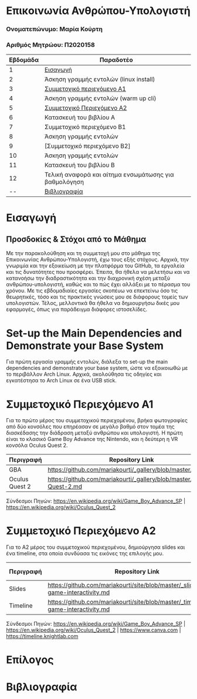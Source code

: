 # Επικοινωνία Ανθρώπου-Υπολογιστή

### Ονοματεπώνυμο: Μαρία Κούρτη
### Αριθμός Μητρώου: Π2020158


| Εβδομάδα | Παραδοτέο |
| --- | --- |
| 1 | [Εισαγωγή](#Εισαγωγή) |
| 2 | Άσκηση γραμμής εντολών (linux install) |
| 3 | [Συμμετοχικό περιεχόμενο Α1](#Συμμετοχικό-Περιεχόμενο-Α1) |
| 4 | Άσκηση γραμμής εντολών (warm up cli) |
| 5 | [Συμμετοχικό Περιεχόμενο Α2](#Συμμετοχικό-Περιεχόμενο-Α2) |
| 6 | Κατασκευή του βιβλίου Α |
| 7 | Συμμετοχικό περιεχόμενο B1 |
| 8 | Άσκηση γραμμής εντολών |
| 9 | [Συμμετοχικό περιεχόμενο B2] |
| 10 | Άσκηση γραμμής εντολών |
| 11 | Κατασκευή του βιβλίου Β |
| 12 | Τελική αναφορά και αίτημα ενσωμάτωσης για βαθμολόγηση |
| -- | [Βιβλιογραφία](#Βιβλιογραφία) |


# Εισαγωγή

## Προσδοκίες & Στόχοι από το Μάθημα
Με την παρακολούθηση και τη συμμετοχή μου στο μάθημα της Επικοινωνίας Ανθρώπου-Υπολογιστή, έχω τους εξής στόχους. Αρχικά, την γνωριμία και την εξοικείωση με την πλατφόρμα του GitHub, τα εργαλεία και τις δυνατότητες που προσφέρει. Έπειτα, θα ήθελα να μελετήσω και να κατανοήσω την διαδραστικότητα και την διαχρονική σχέση μεταξύ ανθρώπου-υπολογιστή, καθώς και το πώς έχει αλλάξει με το πέρασμα του χρόνου. Με τις εβδομαδιαίες εργασίες σκοπέυω να επεκτείνω όσο τις θεωρητικές, τόσο και τις πρακτικές γνώσεις μου σε διάφορους τομείς των υπολογιστών. Τέλος, μελλοντικά θα ήθελα να δημιουργήσω δικές μου εφαρμογές, όπως για παράδειγμα διάφορες ιστοσελίδες.


# Set-up the Main Dependencies and Demonstrate your Base System

Για πρώτη εργασία γραμμής εντολών, διάλεξα το set-up the main dependencies and demonstrate your base system, ώστε να εξοικοιωθώ με το περιβάλλον Arch Linux. Αρχικά, ακολούθησα τις οδηγίες και εγκατέστησα το Arch Linux σε ένα USB stick. 


# Συμμετοχικό Περιεχόμενο Α1

Για το πρώτο μέρος του συμμετοχικού περιεχομένου, βρήκα φωτογραφίες από δύο κονσόλες που επηρέασαν σε μεγάλο βαθμό στον τομέα της διασκέδασης την διάδραση μεταξύ ανθρώπου και υπολογιστή. Η πρώτη είναι το κλασικό Game Boy Advance της Nintendo, και η δεύτερη η VR κονσόλα Oculus Quest 2. 

| Περιγραφή | Repository Link | 
| --- | --- | 
| GBA | https://github.com/mariakourti/_gallery/blob/master/GBA.md |
| Oculus Quest 2 | https://github.com/mariakourti/_gallery/blob/master/Oculus-Quest-2.md |

Σύνδεσμοι Πηγών: https://en.wikipedia.org/wiki/Game_Boy_Advance_SP | https://en.wikipedia.org/wiki/Oculus_Quest_2



# Συμμετοχικό Περιεχόμενο Α2

Για το Α2 μέρος του συμμετοχικού περιεχομένου, δημιούργησα slides και ένα timeline, στα οποία συνδύασα τις εικόνες της επιλογής μου.

| Περιγραφή | Repository Link | Project Link |
| --- | --- | --- |
| Slides |  https://github.com/mariakourti/site/blob/master/_slides/video-game-interactivity.md | [Διαφάνειες](https://www.canva.com/design/DAEwcu-UO1c/2ovwe2W0ML5Zuj9S2TXE0A/view?utm_content=DAEwcu-UO1c&utm_campaign=designshare&utm_medium=link&utm_source=publishsharelink)
| Timeline | https://github.com/mariakourti/site/blob/master/_timeline/video-game-interactivity.md | [Χρονολόγιο](https://cdn.knightlab.com/libs/timeline3/latest/embed/index.html?source=1LS122FVdGwlrDVPI0XT6N9JeMkhYZFIBvndO3edx00I&font=Default&lang=en&initial_zoom=2&height=650) |

Σύνδεσμοι Πηγών: https://en.wikipedia.org/wiki/Game_Boy_Advance_SP | https://en.wikipedia.org/wiki/Oculus_Quest_2 | https://www.canva.com | https://timeline.knightlab.com


# Επίλογος



# Βιβλιογραφία


